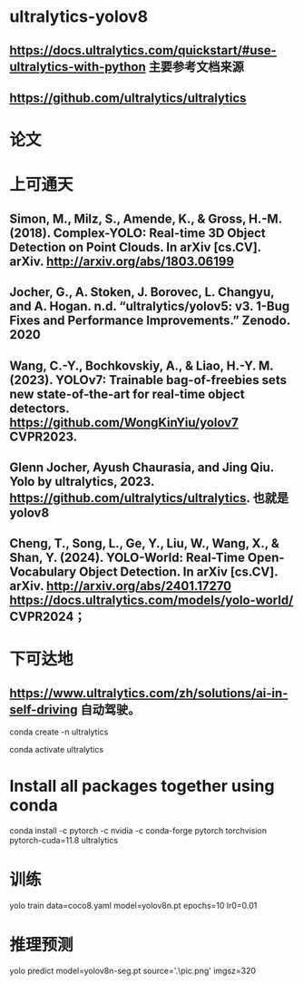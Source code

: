 # ultralytics-yolov8

## https://docs.ultralytics.com/quickstart/#use-ultralytics-with-python  主要参考文档来源
## https://github.com/ultralytics/ultralytics

# 论文
# 上可通天
## Simon, M., Milz, S., Amende, K., & Gross, H.-M. (2018). Complex-YOLO: Real-time 3D Object Detection on Point Clouds. In arXiv [cs.CV]. arXiv. http://arxiv.org/abs/1803.06199
## Jocher, G., A. Stoken, J. Borovec, L. Changyu, and A. Hogan. n.d. “ultralytics/yolov5: v3. 1-Bug Fixes and Performance Improvements.” Zenodo. 2020
## Wang, C.-Y., Bochkovskiy, A., & Liao, H.-Y. M. (2023). YOLOv7: Trainable bag-of-freebies sets new state-of-the-art for real-time object detectors. https://github.com/WongKinYiu/yolov7 CVPR2023. 
## Glenn Jocher, Ayush Chaurasia, and Jing Qiu. Yolo by ultralytics, 2023. https://github.com/ultralytics/ultralytics. 也就是yolov8
## Cheng, T., Song, L., Ge, Y., Liu, W., Wang, X., & Shan, Y. (2024). YOLO-World: Real-Time Open-Vocabulary Object Detection. In arXiv [cs.CV]. arXiv. http://arxiv.org/abs/2401.17270   https://docs.ultralytics.com/models/yolo-world/                        CVPR2024；
# 下可达地

## https://www.ultralytics.com/zh/solutions/ai-in-self-driving            自动驾驶。

conda create -n ultralytics

conda activate ultralytics

# Install all packages together using conda
conda install -c pytorch -c nvidia -c conda-forge pytorch torchvision pytorch-cuda=11.8 ultralytics

# 训练
yolo train data=coco8.yaml model=yolov8n.pt epochs=10 lr0=0.01

# 推理预测
yolo predict model=yolov8n-seg.pt source='.\pic.png'  imgsz=320
